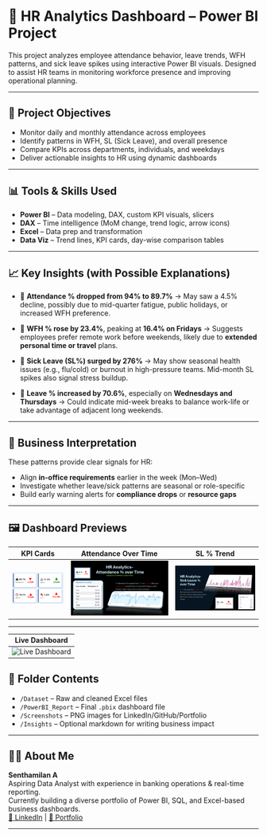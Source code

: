 # 🧠 HR Analytics Dashboard – Power BI Project

This project analyzes employee attendance behavior, leave trends, WFH patterns, and sick leave spikes using interactive Power BI visuals. Designed to assist HR teams in monitoring workforce presence and improving operational planning.

---

## 📌 Project Objectives

- Monitor daily and monthly attendance across employees
- Identify patterns in WFH, SL (Sick Leave), and overall presence
- Compare KPIs across departments, individuals, and weekdays
- Deliver actionable insights to HR using dynamic dashboards

---

## 📊 Tools & Skills Used

- **Power BI** – Data modeling, DAX, custom KPI visuals, slicers
- **DAX** – Time intelligence (MoM change, trend logic, arrow icons)
- **Excel** – Data prep and transformation
- **Data Viz** – Trend lines, KPI cards, day-wise comparison tables

---

## 📈 Key Insights (with Possible Explanations)

- 🔹 **Attendance % dropped from 94% to 89.7%** → May saw a 4.5% decline, possibly due to mid-quarter fatigue, public holidays, or increased WFH preference.
  
- 🔹 **WFH % rose by 23.4%**, peaking at **16.4% on Fridays** → Suggests employees prefer remote work before weekends, likely due to **extended personal time or travel** plans.
  
- 🔹 **Sick Leave (SL%) surged by 276%** → May show seasonal health issues (e.g., flu/cold) or burnout in high-pressure teams. Mid-month SL spikes also signal stress buildup.

- 🔹 **Leave % increased by 70.6%**, especially on **Wednesdays and Thursdays** → Could indicate mid-week breaks to balance work-life or take advantage of adjacent long weekends.

---

## 🔎 Business Interpretation

These patterns provide clear signals for HR:
- Align **in-office requirements** earlier in the week (Mon–Wed)
- Investigate whether leave/sick patterns are seasonal or role-specific
- Build early warning alerts for **compliance drops** or **resource gaps**

---
## 🖼️ Dashboard Previews

| KPI Cards | Attendance Over Time | SL % Trend |
|----------|----------------------|------------|
| ![KPI](https://github.com/SENTHAMILAN27/HR-Analytics-PowerBI/blob/main/Image/KPI%20Card.png) |![sl](Image/Attendance.PNG)| ![SL](Image/SL.PNG)

---
| Live Dashboard |
|----------|
| ![Live Dashboard](https://app.powerbi.com/view?r=eyJrIjoiNWQ4NDhkNjgtYmVjNS00NDcxLTkxZmQtMDc4NGI1MDMyODE2IiwidCI6ImM2ZTU0OWIzLTVmNDUtNDAzMi1hYWU5LWQ0MjQ0ZGM1YjJjNCJ9) |
## 📂 Folder Contents

- `/Dataset` – Raw and cleaned Excel files  
- `/PowerBI_Report` – Final `.pbix` dashboard file  
- `/Screenshots` – PNG images for LinkedIn/GitHub/Portfolio  
- `/Insights` – Optional markdown for writing business impact

---

## 🙋🏻 About Me

**Senthamilan A**  
Aspiring Data Analyst with experience in banking operations & real-time reporting.  
Currently building a diverse portfolio of Power BI, SQL, and Excel-based business dashboards.  
[📎 LinkedIn](https://www.linkedin.com/in/senthamilan27/) |
[📂 Portfolio](https://codebasics.io/portfolio/SENTHAMILAN-A)

---
